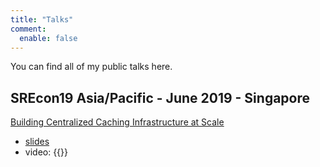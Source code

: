 ```yaml
---
title: "Talks"
comment:
  enable: false
---
```

You can find all of my public talks here.

## SREcon19 Asia/Pacific - June 2019 - Singapore
[Building Centralized Caching Infrastructure at Scale](https://www.usenix.org/conference/srecon19asia/presentation/won)

* [slides](building-centralized-caching-infrastructure-at-scale.pdf)
* video: {{<youtube btxhoKC_6Mo >}}
